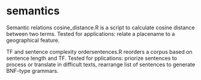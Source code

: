 # semantics

Semantic relations 
cosine_distance.R  is a script to calculate cosine distance between two terms. Tested for applications: relate a placename to a geographical feature.

TF and sentence complexity
ordersentences.R reorders a corpus based on sentence length and TF. Tested for pplications: priorize sentences to process or translate in difficult texts, rearrange list of sentences to generate BNF-type grammars.
